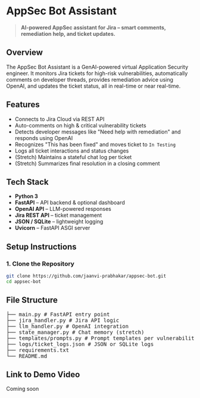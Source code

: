 # AppSec Bot Assistant

> **AI-powered AppSec assistant for Jira – smart comments, remediation help, and ticket updates.**

## Overview

The AppSec Bot Assistant is a GenAI-powered virtual Application Security engineer. It monitors Jira tickets for high-risk vulnerabilities, automatically comments on developer threads, provides remediation advice using OpenAI, and updates the ticket status, all in real-time or near real-time.

## Features

- Connects to Jira Cloud via REST API
- Auto-comments on high & critical vulnerability tickets
- Detects developer messages like "Need help with remediation" and responds using OpenAI
- Recognizes "This has been fixed" and moves ticket to `In Testing`
- Logs all ticket interactions and status changes
- (Stretch) Maintains a stateful chat log per ticket
- (Stretch) Summarizes final resolution in a closing comment

## Tech Stack

- **Python 3**
- **FastAPI** – API backend & optional dashboard
- **OpenAI API** – LLM-powered responses
- **Jira REST API** – ticket management
- **JSON / SQLite** – lightweight logging
- **Uvicorn** – FastAPI ASGI server

## Setup Instructions

### 1. Clone the Repository

```bash
git clone https://github.com/jaanvi-prabhakar/appsec-bot.git
cd appsec-bot
```

## File Structure

<pre>
├── main.py # FastAPI entry point
├── jira_handler.py # Jira API logic
├── llm_handler.py # OpenAI integration
├── state_manager.py # Chat memory (stretch)
├── templates/prompts.py # Prompt templates per vulnerability
├── logs/ticket_logs.json # JSON or SQLite logs
├── requirements.txt
└── README.md
</pre>

## Link to Demo Video

Coming soon

